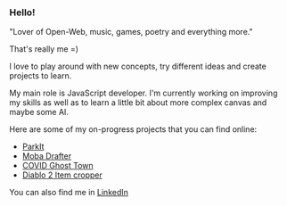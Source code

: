 ### Hello!

"Lover of Open-Web, music, games, poetry and everything more."

That's really me =)

I love to play around with new concepts, try different ideas and create projects to learn.

My main role is JavaScript developer. I'm currently working on improving my skills as well as to learn a little bit about more complex canvas and maybe some AI.

Here are some of my on-progress projects that you can find online:
* [ParkIt](https://mauricioaraldi.github.io/parkit/)
* [Moba Drafter](https://mauricioaraldi.github.io/moba-drafter/)
* [COVID Ghost Town](https://covid-ghost-town.vercel.app/en-US/brazil)
* [Diablo 2 Item cropper](https://mauricioaraldi.github.io/d2-item-cropper/)

You can also find me in [LinkedIn](https://www.linkedin.com/in/mauricio-luis-comin-araldi-a1279a17a/)
